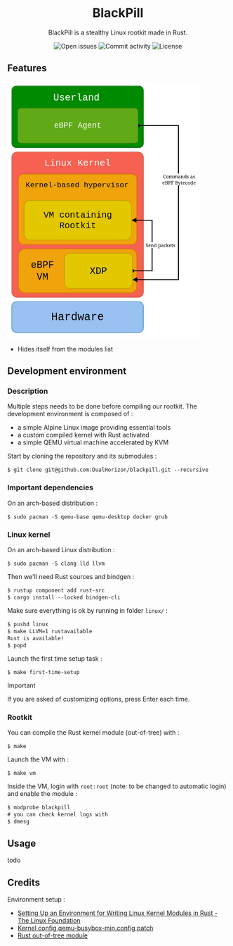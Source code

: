 <h1 align="center">BlackPill</h1>
<p align="center">BlackPill is a stealthy Linux rootkit made in Rust.<p>
<div align="center">
    <img alt="Open issues"     src="https://img.shields.io/github/issues/DualHorizon/blackpill?style=for-the-badge&color=%23973B21&labelColor=%230C1510">
    <img alt="Commit activity" src="https://img.shields.io/github/commit-activity/w/DualHorizon/blackpill?style=for-the-badge&color=%23973B21&labelColor=%230C1510">
    <img alt="License"         src="https://img.shields.io/github/license/DualHorizon/blackpill?style=for-the-badge&color=%23973B21&labelColor=%230C1510">
</div>

## Features

![Rootkit simple architecture schema](assets/blackpill-rootkit-overview.drawio.png)

- Hides itself from the modules list

## Development environment

### Description

Multiple steps needs to be done before compiling our rootkit. The development environment is composed of :
- a simple Alpine Linux image providing essential tools
- a custom compiled kernel with Rust activated
- a simple QEMU virtual machine accelerated by KVM

Start by cloning the repository and its submodules :
```shell
$ git clone git@github.com:DualHorizon/blackpill.git --recursive
```

### Important dependencies

On an arch-based distribution :

```shell
$ sudo pacman -S qemu-base qemu-desktop docker grub
```

### Linux kernel

On an arch-based Linux distribution :

```shell
$ sudo pacman -S clang lld llvm
```

Then we'll need Rust sources and bindgen :

```shell
$ rustup component add rust-src
$ cargo install --locked bindgen-cli
```

Make sure everything is ok by running in folder `linux/` :

```shell
$ pushd linux
$ make LLVM=1 rustavailable
Rust is available!
$ popd
```

Launch the first time setup task :

```shell
$ make first-time-setup
```

> [!IMPORTANT]
> If you are asked of customizing options, press Enter each time.

### Rootkit

You can compile the Rust kernel module (out-of-tree) with :

```shell
$ make
```

Launch the VM with :

```shell
$ make vm
```

Inside the VM, login with `root:root` (note: to be changed to automatic login) and enable the module :

```shell
$ modprobe blackpill
# you can check kernel logs with
$ dmesg
```

## Usage

todo

## Credits

Environment setup :
- [Setting Up an Environment for Writing Linux Kernel Modules in Rust - The Linux Foundation](https://www.youtube.com/watch?v=tPs1uRqOnlk)
- [Kernel config qemu-busybox-min.config patch](https://lore.kernel.org/rust-for-linux/20230609063118.24852-18-amiculas@cisco.com/)
- [Rust out-of-tree module](https://github.com/Rust-for-Linux/rust-out-of-tree-module)
